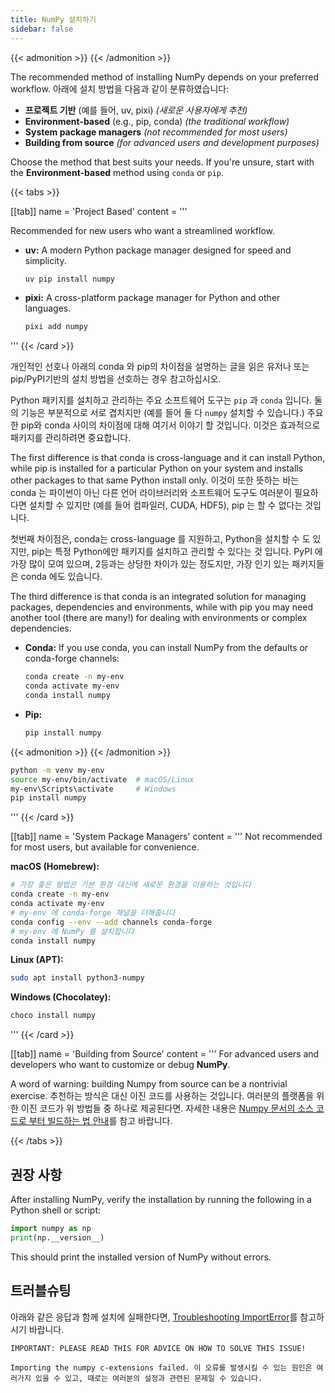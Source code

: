 ```yaml
---
title: NumPy 설치하기
sidebar: false
---
```


{{< admonition >}}
{{< /admonition >}}

The recommended method of installing NumPy depends on your preferred workflow. 아래에 설치 방법을 다음과 같이 분류하였습니다:

- **프로젝트 기반** (예를 들어, uv, pixi) _(새로운 사용자에게 추천)_
- **Environment-based** (e.g., pip, conda) _(the traditional workflow)_
- **System package managers** _(not recommended for most users)_
- **Building from source** _(for advanced users and development purposes)_

Choose the method that best suits your needs. If you're unsure, start with the **Environment-based** method using `conda` or `pip`.

{{< tabs >}}

[[tab]]
name = 'Project Based'
content = '''

Recommended for new users who want a streamlined workflow.

- **uv:** A modern Python package manager designed for speed and simplicity.
  ```bash
  uv pip install numpy
  ```

- **pixi:** A cross-platform package manager for Python and other languages.
  ```bash
  pixi add numpy
  ```

'''
{{< /card >}}

개인적인 선호나 아래의 conda 와 pip의 차이점을 설명하는 글을 읽은 유저나 또는 pip/PyPI기반의 설치 방법을 선호하는 경우 참고하십시오.

Python 패키지를 설치하고 관리하는 주요 소프트웨어 도구는 `pip` 과 `conda` 입니다. 둘의 기능은 부분적으로 서로 겹치지만 (예를 들어 둘 다 `numpy` 설치할 수 있습니다.) 주요한 pip와 conda 사이의 차이점에 대해 여기서 이야기 할 것입니다. 이것은 효과적으로 패키지를 관리하려면 중요합니다.

The first difference is that conda is cross-language and it can install Python, while pip is installed for a particular Python on your system and installs other packages to that same Python install only. 이것이 또한 뜻하는 바는 conda 는 파이썬이 아닌 다른 언어 라이브러리와 소프트웨어 도구도 여러분이 필요하다면 설치할 수 있지만 (예를 들어 컴파일러, CUDA, HDF5), pip 는 할 수 없다는 것입니다.

첫번째 차이점은, conda는 cross-language 를 지원하고, Python을 설치할 수 도 있지만, pip는 특정 Python에만 패키지를 설치하고 관리할 수 있다는 것 입니다. PyPI 에 가장 많이 모여 있으며, 2등과는 상당한 차이가 있는 정도지만, 가장 인기 있는 패키지들은 conda 에도 있습니다.

The third difference is that conda is an integrated solution for managing packages, dependencies and environments, while with pip you may need another tool (there are many!) for dealing with environments or complex dependencies.

- **Conda:** If you use conda, you can install NumPy from the defaults or conda-forge channels:
  ```bash
  conda create -n my-env
  conda activate my-env
  conda install numpy
  ```
- **Pip:**
  ```bash
  pip install numpy
  ```

{{< admonition >}}
{{< /admonition >}}

  ```bash
  python -m venv my-env
  source my-env/bin/activate  # macOS/Linux
  my-env\Scripts\activate     # Windows
  pip install numpy
  ```

'''
{{< /card >}}

[[tab]]
name = 'System Package Managers'
content = '''
Not recommended for most users, but available for convenience.

**macOS (Homebrew):**

```bash
# 가장 좋은 방법은 기본 환경 대신에 새로운 환경을 이용하는 것입니다
conda create -n my-env
conda activate my-env
# my-env 에 conda-forge 채널을 더해줍니다
conda config --env --add channels conda-forge
# my-env 에 NumPy 를 설치합니다
conda install numpy
```

**Linux (APT):**

```bash
sudo apt install python3-numpy
```

**Windows (Chocolatey):**

```bash
choco install numpy
```

'''
{{< /card >}}

[[tab]] name = 'Building from Source' content = ''' For advanced users and developers who want to customize or debug **NumPy**.

A word of warning: building Numpy from source can be a nontrivial exercise.
추천하는 방식은 대신 이진 코드를 사용하는 것입니다. 여러분의 플랫폼을 위한 이진 코드가 위 방법들 중 하나로 제공된다면.
자세한 내용은 [ Numpy 문서의 소스 코드로 부터 빌드하는 법 안내](https://numpy.org/devdocs/building/)를 참고 바랍니다.

{{< /tabs >}}

## 권장 사항

After installing NumPy, verify the installation by running the following in a Python shell or script:

```python
import numpy as np
print(np.__version__)
```

This should print the installed version of NumPy without errors.

## 트러블슈팅

아래와 같은 응답과 함께 설치에 실패한다면, [Troubleshooting ImportError](https://numpy.org/doc/stable/user/troubleshooting-importerror.html)를 참고하시기 바랍니다.

```
IMPORTANT: PLEASE READ THIS FOR ADVICE ON HOW TO SOLVE THIS ISSUE!

Importing the numpy c-extensions failed. 이 오류를 발생시킬 수 있는 원인은 여러가지 있을 수 있고, 때로는 여러분의 설정과 관련된 문제일 수 있습니다.
```

